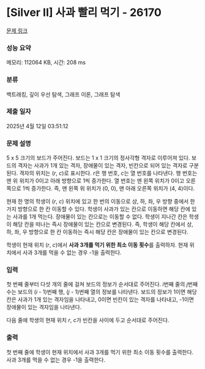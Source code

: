 # [Silver II] 사과 빨리 먹기 - 26170 

[문제 링크](https://www.acmicpc.net/problem/26170) 

### 성능 요약

메모리: 112064 KB, 시간: 208 ms

### 분류

백트래킹, 깊이 우선 탐색, 그래프 이론, 그래프 탐색

### 제출 일자

2025년 4월 12일 03:51:12

### 문제 설명

<p>5 x 5 크기의 보드가 주어진다. 보드는 1 x 1 크기의 정사각형 격자로 이루어져 있다. 보드의 격자는 사과가 1개 있는 격자, 장애물이 있는 격자, 빈칸으로 되어 있는 격자로 구분된다. 격자의 위치는 (<em>r</em>, <em>c</em>)로 표시한다. <em>r</em>은 행 번호, <em>c</em>는 열 번호를 나타낸다. 행 번호는 맨 위 위치가 0이고 아래 방향으로 1씩 증가한다. 열 번호는 맨 왼쪽 위치가 0이고 오른쪽으로 1씩 증가한다. 즉, 맨 왼쪽 위 위치가 (0, 0), 맨 아래 오른쪽 위치가 (4, 4)이다.</p>

<p>현재 한 명의 학생이 (<em>r</em>, <em>c</em>) 위치에 있고 한 번의 이동으로 상, 하, 좌, 우 방향 중에서 한가지 방향으로 한 칸 이동할 수 있다. 학생이 사과가 있는 칸으로 이동하면 해당 칸에 있는 사과를 1개 먹는다. 장애물이 있는 칸으로는 이동할 수 없다. 학생이 지나간 칸은 학생이 해당 칸을 떠나는 즉시 장애물이 있는 칸으로 변경된다. 즉, 학생이 해당 칸에서 상, 하, 좌, 우 방향으로 한 칸 이동하는 즉시 해당 칸은 장애물이 있는 칸으로 변경된다.</p>

<p>학생이 현재 위치 (<em>r</em>, <em>c</em>)에서 <strong>사과 3개를 먹기 위한 최소 이동 횟수</strong>를 출력하자. 현재 위치에서 사과 3개를 먹을 수 없는 경우 -1을 출력한다.</p>

### 입력 

 <p>첫 번째 줄부터 다섯 개의 줄에 걸쳐 보드의 정보가 순서대로 주어진다. <em>i</em>번째 줄의 <em>j</em>번째 수는 보드의 (<em>i</em> - 1)번째 행, (<em>j</em> - 1)번째 열의 정보를 나타낸다. 보드의 정보가 1이면 해당 칸은 사과가 1개 있는 격자임을 나타내고, 0이면 빈칸이 있는 격자를 나타내고, -1이면 장애물이 있는 격자임을 나타낸다.</p>

<p>다음 줄에 학생의 현재 위치 <em>r</em>, <em>c</em>가 빈칸을 사이에 두고 순서대로 주어진다.</p>

### 출력 

 <p>첫 번째 줄에 학생이 현재 위치에서 사과 3개를 먹기 위한 최소 이동 횟수를 출력한다. 사과 3개를 먹을 수 없는 경우 -1을 출력한다.</p>

